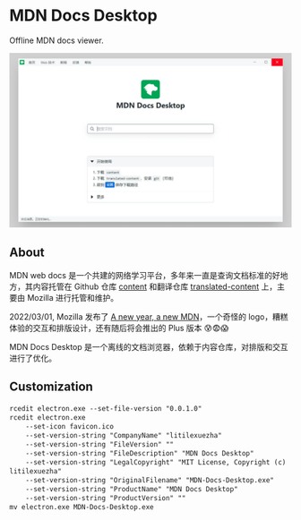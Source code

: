 # MDN Docs Desktop

Offline MDN docs viewer.

![Screenshot Index](docs/screenshot-index.png)

## About

MDN web docs 是一个共建的网络学习平台，多年来一直是查询文档标准的好地方，其内容托管在 Github 仓库 [content](https://github.com/mdn/content) 和翻译仓库 [translated-content](https://github.com/mdn/translated-content) 上，主要由 Mozilla 进行托管和维护。

2022/03/01, Mozilla 发布了 [A new year, a new MDN](https://hacks.mozilla.org/2022/03/a-new-year-a-new-mdn/)，一个奇怪的 logo，糟糕体验的交互和排版设计，还有随后将会推出的 Plus 版本 😰😨😱

MDN Docs Desktop 是一个离线的文档浏览器，依赖于内容仓库，对排版和交互进行了优化。


## Customization

```shell
rcedit electron.exe --set-file-version "0.0.1.0"
rcedit electron.exe
    --set-icon favicon.ico
    --set-version-string "CompanyName" "litilexuezha"
    --set-version-string "FileVersion" ""
    --set-version-string "FileDescription" "MDN Docs Desktop"
    --set-version-string "LegalCopyright" "MIT License, Copyright (c) litilexuezha"
    --set-version-string "OriginalFilename" "MDN-Docs-Desktop.exe"
    --set-version-string "ProductName" "MDN Docs Desktop"
    --set-version-string "ProductVersion" ""
mv electron.exe MDN-Docs-Desktop.exe
```
